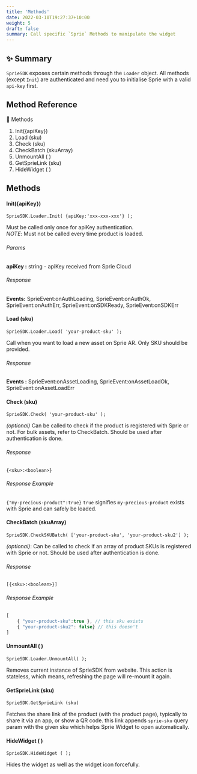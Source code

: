 ```yaml
---
title: 'Methods'
date: 2022-03-10T19:27:37+10:00
weight: 5
draft: false
summary: Call specific `Sprie` Methods to manipulate the widget
---
```


##  ✨ Summary
`SprieSDK` exposes certain methods through the `Loader` object. All methods (except `Init`) are authenticated and need you to initialise Sprie with a valid `api-key` first. 

## Method Reference
🍩 Methods
1. Init({apiKey})
2. Load (sku)
3. Check (sku)
4. CheckBatch (skuArray)
5. UnmountAll ( )
6. GetSprieLink (sku)
7. HideWidget ( )


## Methods
#### Init({apiKey})
`SprieSDK.Loader.Init( {apiKey:'xxx-xxx-xxx'} );`

Must be called only once for apiKey authentication.  
*NOTE*: Must not be called every time product is loaded.  

###### Params
**apiKey :** string - apiKey received from Sprie Cloud

###### Response
**Events:** SprieEvent:onAuthLoading, SprieEvent:onAuthOk, SprieEvent:onAuthErr, SprieEvent:onSDKReady, SprieEvent:onSDKErr

 

#### Load (sku)
`SprieSDK.Loader.Load( 'your-product-sku' );`

Call when you want to load a new asset on Sprie AR. Only SKU should be provided.

###### Response
**Events :** SprieEvent:onAssetLoading, SprieEvent:onAssetLoadOk, SprieEvent:onAssetLoadErr


#### Check (sku)
`SprieSDK.Check( 'your-product-sku' );`

*(optional)* Can be called to check if the product is registered with Sprie or not. For bulk assets, refer to  CheckBatch. Should be used after authentication is done.

###### Response
`{<sku>:<boolean>}`

###### Response Example
`{"my-precious-product":true}`
`true` signifies `my-precious-product` exists with Sprie and can safely be loaded.

  

#### CheckBatch (skuArray)
`SprieSDK.CheckSKUBatch( ['your-product-sku', 'your-product-sku2'] );`

*(optional)*: Can be called to check if an array of product SKUs is registered with Sprie or not. Should be used after authentication is done.

###### Response

`[{<sku>:<boolean>}]`
###### Response Example

```javascript
[
    { "your-product-sku":true }, // this sku exists
    { "your-product-sku2": false} // this doesn't
]
```
 

#### UnmountAll ( )
`SprieSDK.Loader.UnmountAll( );`

Removes current instance of SprieSDK from website. This action is stateless, which means, refreshing the page will re-mount it again.

 

#### GetSprieLink (sku)
`SprieSDK.GetSprieLink (sku)`

Fetches the share link of the product (with the product page), typically to share it via an app, or show a QR code. this link appends `sprie-sku` query param with the given sku which helps Sprie Widget to open automatically.

 

#### HideWidget ( )
`SprieSDK.HideWidget ( );`

Hides the widget as well as the widget icon forcefully. 

